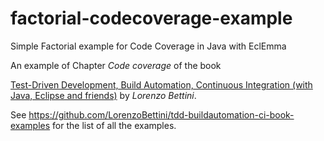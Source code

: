 # factorial-codecoverage-example
Simple Factorial example for Code Coverage in Java with EclEmma

An example of Chapter _Code coverage_ of the book

[Test-Driven Development, Build Automation, Continuous Integration (with Java, Eclipse and friends)](https://leanpub.com/tdd-buildautomation-ci)
by _Lorenzo Bettini_.

See https://github.com/LorenzoBettini/tdd-buildautomation-ci-book-examples for the list of all the examples.
